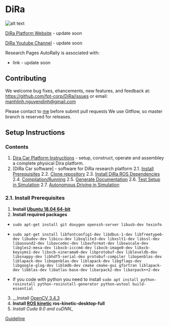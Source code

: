 # DiRa

![alt text](https://github.com/fpt-corp/DiRa/blob/master/Image_Resource/Digital_Race_Car_1.jpg "Platform image")


[DiRa Platform Website](link) - update soon

[DiRa Youtube Channel](link) - update soon

Research Pages AutoRally is associated with:
  * link - update soon

## Contributing

We welcome bug fixes, ehancements, new features, and feedback at: https://github.com/fpt-corp/DiRa/issues or email: manhlinh.nguyendinh@gmail.com

Please contact to [me](manhlinh.nguyendinh@gmail.com) before submit pull requests 
We use Gitflow, so master branch is reserved for releases.

## Setup Instructions

### Contents
1.   [Dira Car Platform Instructions](https://github.com/fpt-corp/DiRa/tree/master/DiRa_Digital_Race_Platform_Instruction) - setup, construct, operate and assembley a complete physical Dira platform.
2.   [DiRa Car software] - software for DiRa research platform
2.1. [Install Prerequisites](#1-install-prerequisites)
2.2. [Clone repository](#2-clone-or-fork-repositories)
2.3. [Install DiRa ROS Dependencies](#3-install-dira-ros-dependencies)
2.4. [Compilation/Running](#4-compilation-running)
2.5. [Generate Documentation](#5-generate-documentation)
2.6. [Test Setup in Simulation](#6-test-setup-in-simulation)
2.7. [Autonomous Driving in Simulation](#7-autonomous-driving-in-simulation)

### 2.1. Install Prerequisites
1. __Install [Ubuntu 18.04 64-bit](https://www.ubuntu.com/download/desktop)__
2. __Install required packages__
    
* ```sudo apt-get install git doxygen openssh-server libusb-dev texinfo```

* ```sudo apt-get install libfontconfig1-dev libdbus-1-dev libfreetype6-dev libudev-dev libicu-dev libsqlite3-dev libxslt1-dev libssl-dev libasound2-dev libavcodec-dev libavformat-dev libswscale-dev libgles2-mesa-dev libxcb-icccm4-dev libxcb-image0-dev libxcb-keysyms1-dev libxcb-xinerama0-dev libprotobuf-dev libleveldb-dev libsnappy-dev libhdf5-serial-dev protobuf-compiler libopenblas-dev liblapack-dev libopenblas-dev liblapack-dev libgflags-dev libgoogle-glog-dev liblmdb-dev cmake cmake-gui gfortran liblapack-dev libblas-dev libatlas-base-dev libarpack2-dev libarpack++2-dev```
* If you code with python you need to install ```sudo apt install python-rosinstall python-rosinstall-generator python-wstool build-essential```

3. __Install [OpenCV 3.4.3](https://github.com/opencv/opencv/archive/3.4.3.zip)
4. __Install [ROS kinetic](http://www.ros.org/install/) ros-kinetic-desktop-full__
5. __Install Cuda_ 9.0 and cuDNN__

[Guideline](https://github.com/fpt-corp/DiRa/blob/master/DiRa_Digital_Race_Software/Jetson_TX2/Document/cuda_installation_on_ubuntu_18.md)

